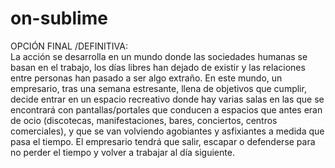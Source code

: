 # on-sublime





OPCIÓN FINAL /DEFINITIVA:
<br>
La acción se desarrolla en un mundo donde las sociedades humanas se basan en el trabajo, los días libres han dejado de existir y las relaciones entre personas han pasado a ser algo extraño. En este mundo, un empresario, tras  una semana estresante, llena de objetivos que cumplir, decide entrar en un espacio recreativo donde hay varias salas en las que se encontrará con pantallas/portales que conducen a espacios que antes eran de ocio (discotecas, manifestaciones, bares, conciertos, centros comerciales), y que se van volviendo agobiantes y asfixiantes a medida que pasa el tiempo. El empresario tendrá que salir, escapar o defenderse para no perder el tiempo y volver a trabajar al día siguiente.
<br>







